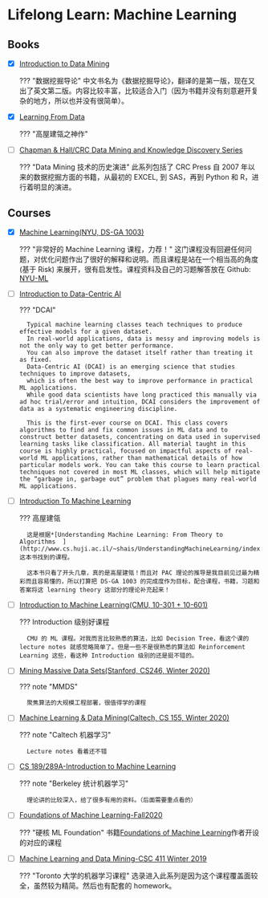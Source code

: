 # Lifelong Learn: Machine Learning


## Books
- [x] [Introduction to Data Mining](https://www-users.cs.umn.edu/~kumar001/dmbook/index.php)

    ??? "数据挖掘导论"
        中文书名为《数据挖掘导论》，翻译的是第一版，现在又出了英文第二版。内容比较丰富，比较适合入门（因为书籍并没有刻意避开复杂的地方，所以也并没有很简单）。



- [x] [Learning From Data](https://work.caltech.edu/library/index.html)

    ??? "高屋建瓴之神作"

- [ ] [Chapman & Hall/CRC Data Mining and Knowledge Discovery Series](https://www.crcpress.com/Chapman--HallCRC-Data-Mining-and-Knowledge-Discovery-Series/book-series/CHDAMINODIS?page=&order=pubdate&size=48&view=list&status=published,forthcoming)

    ??? "Data Mining 技术的历史演进"
        此系列包括了 CRC Press 自 2007 年以来的数据挖掘方面的书籍，从最初的 EXCEL, 到 SAS，再到 Python 和 R，进行着明显的演进。


## Courses
- [x] [Machine Learning(NYU, DS-GA 1003)](https://davidrosenberg.github.io/ml2019/#home)

    ??? "非常好的 Machine Learning 课程，力荐！"
        这门课程没有回避任何问题，对优化问题作出了很好的解释和说明。而且课程是站在一个相当高的角度 (基于 Risk) 来展开，很有启发性。课程资料及自己的习题解答放在 Github: [NYU-ML](https://github.com/shenxiangzhuang/NYU-ML)


- [ ] [Introduction to Data-Centric AI](https://dcai.csail.mit.edu/)

    ??? "DCAI"

        Typical machine learning classes teach techniques to produce effective models for a given dataset.
        In real-world applications, data is messy and improving models is not the only way to get better performance.
        You can also improve the dataset itself rather than treating it as fixed.
        Data-Centric AI (DCAI) is an emerging science that studies techniques to improve datasets,
        which is often the best way to improve performance in practical ML applications.
        While good data scientists have long practiced this manually via ad hoc trial/error and intuition, DCAI considers the improvement of data as a systematic engineering discipline.

        This is the first-ever course on DCAI. This class covers algorithms to find and fix common issues in ML data and to construct better datasets, concentrating on data used in supervised learning tasks like classification. All material taught in this course is highly practical, focused on impactful aspects of real-world ML applications, rather than mathematical details of how particular models work. You can take this course to learn practical techniques not covered in most ML classes, which will help mitigate the “garbage in, garbage out” problem that plagues many real-world ML applications.

- [ ] [Introduction To Machine Learning](https://www.cs.huji.ac.il/~shais/IML2014.html)

    ??? 高屋建瓴

        这是根据*[Understanding Machine Learning: From Theory to Algorithms  ](http://www.cs.huji.ac.il/~shais/UnderstandingMachineLearning/index.html)*这本书找到的课程。

        这本书只看了开头几章，真的是高屋建瓴！而且对 PAC 理论的推导是我目前见过最为精彩而且容易懂的，所以打算把 DS-GA 1003 的完成度作为目标，配合课程，书籍，习题和答案将这 learning theory 这部分的理论补充起来！


- [ ] [Introduction to Machine Learning(CMU, 10-301 + 10-601)](https://www.cs.cmu.edu/~mgormley/courses/10601-s19/schedule.html)

    ??? Introduction 级别好课程

        CMU 的 ML 课程。对我而言比较熟悉的算法，比如 Decision Tree，看这个课的 lecture notes 就感觉略简单了。但是一些不是很熟悉的算法如 Reinforcement Learning 这些，看这种 Introduction 级别的还是挺不错的。


- [ ] [Mining Massive Data Sets(Stanford, CS246, Winter 2020)](http://web.stanford.edu/class/cs246/)

    ??? note "MMDS"

        聚焦算法的大规模工程部署，很值得学的课程

- [ ] [Machine Learning & Data Mining(Caltech, CS 155, Winter 2020)](http://www.yisongyue.com/courses/cs155/2020_winter/)

    ??? note "Caltech 机器学习"

        Lecture notes 看着还不错


- [ ] [CS 189/289A-Introduction to Machine Learning](https://people.eecs.berkeley.edu/~jrs/189/)

    ??? note "Berkeley 统计机器学习"

        理论讲的比较深入，给了很多有用的资料。（后面需要重点看的）



- [ ] [Foundations of Machine Learning-Fall2020](https://cs.nyu.edu/~mohri/ml20/)

    ??? "硬核 ML Foundation"
        书籍[Foundations of Machine Learning](https://cs.nyu.edu/~mohri/mlbook/)作者开设的对应的课程

- [ ] [Machine Learning and Data Mining-CSC 411 Winter 2019](https://www.cs.toronto.edu/~mren/teach/csc411_19s/#overview)

    ??? "Toronto 大学的机器学习课程"
     选录进入此系列是因为这个课程覆盖面较全，虽然较为精简。然后也有配套的 homework。

